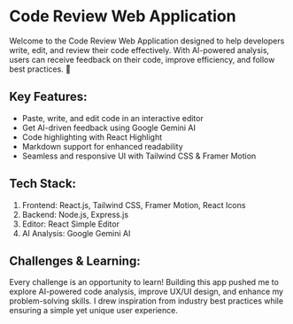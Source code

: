 # Code Review Web Application

Welcome to the Code Review Web Application designed to help developers write, edit, and review their code effectively. With AI-powered analysis, users can receive feedback on their code, improve efficiency, and follow best practices. 💖

## Key Features:
- Paste, write, and edit code in an interactive editor
- Get AI-driven feedback using Google Gemini AI
- Code highlighting with React Highlight
- Markdown support for enhanced readability
- Seamless and responsive UI with Tailwind CSS & Framer Motion

## Tech Stack:
1. Frontend: React.js, Tailwind CSS, Framer Motion, React Icons
2. Backend: Node.js, Express.js
3. Editor: React Simple Editor
4. AI Analysis: Google Gemini AI

## Challenges & Learning:
Every challenge is an opportunity to learn! Building this app pushed me to explore AI-powered code analysis, improve UX/UI design, and enhance my problem-solving skills. I drew inspiration from industry best practices while ensuring a simple yet unique user experience.
